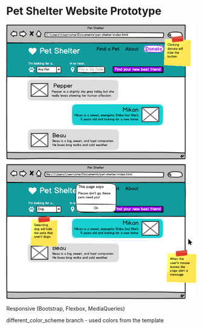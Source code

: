 # Pet Shelter Website Prototype

![Image to recreate](petshelter.png)

Responsive (Bootstrap, Flexbox, MediaQueries)

different_color_scheme branch - used colors from the template